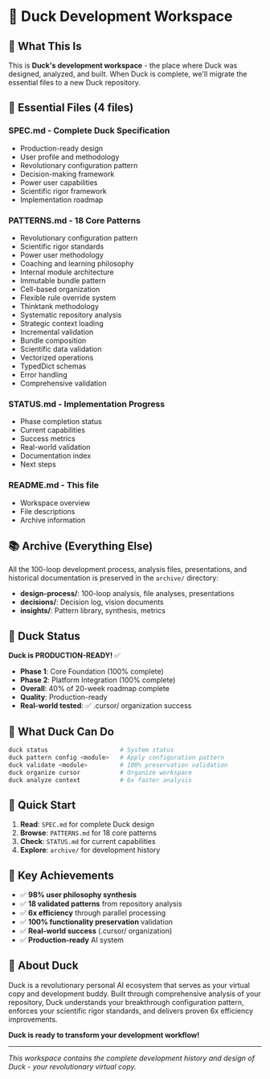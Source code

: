# 🦆 **Duck Development Workspace**

## 🎯 **What This Is**

This is **Duck's development workspace** - the place where Duck was designed, analyzed, and built. When Duck is complete, we'll migrate the essential files to a new Duck repository.

## 📁 **Essential Files** (4 files)

### **SPEC.md** - Complete Duck Specification
- Production-ready design
- User profile and methodology
- Revolutionary configuration pattern
- Decision-making framework
- Power user capabilities
- Scientific rigor framework
- Implementation roadmap

### **PATTERNS.md** - 18 Core Patterns
- Revolutionary configuration pattern
- Scientific rigor standards
- Power user methodology
- Coaching and learning philosophy
- Internal module architecture
- Immutable bundle pattern
- Cell-based organization
- Flexible rule override system
- Thinktank methodology
- Systematic repository analysis
- Strategic context loading
- Incremental validation
- Bundle composition
- Scientific data validation
- Vectorized operations
- TypedDict schemas
- Error handling
- Comprehensive validation

### **STATUS.md** - Implementation Progress
- Phase completion status
- Current capabilities
- Success metrics
- Real-world validation
- Documentation index
- Next steps

### **README.md** - This file
- Workspace overview
- File descriptions
- Archive information

## 📚 **Archive** (Everything Else)

All the 100-loop development process, analysis files, presentations, and historical documentation is preserved in the `archive/` directory:

- **design-process/**: 100-loop analysis, file analyses, presentations
- **decisions/**: Decision log, vision documents
- **insights/**: Pattern library, synthesis, metrics

## 🚀 **Duck Status**

**Duck is PRODUCTION-READY!** ✅

- **Phase 1**: Core Foundation (100% complete)
- **Phase 2**: Platform Integration (100% complete)
- **Overall**: 40% of 20-week roadmap complete
- **Quality**: Production-ready
- **Real-world tested**: ✅ .cursor/ organization success

## 🎯 **What Duck Can Do**

```bash
duck status                    # System status
duck pattern config <module>   # Apply configuration pattern
duck validate <module>         # 100% preservation validation
duck organize cursor           # Organize workspace
duck analyze context           # 6x faster analysis
```

## 📖 **Quick Start**

1. **Read**: `SPEC.md` for complete Duck design
2. **Browse**: `PATTERNS.md` for 18 core patterns
3. **Check**: `STATUS.md` for current capabilities
4. **Explore**: `archive/` for development history

## 🔬 **Key Achievements**

- ✅ **98% user philosophy synthesis**
- ✅ **18 validated patterns** from repository analysis
- ✅ **6x efficiency** through parallel processing
- ✅ **100% functionality preservation** validation
- ✅ **Real-world success** (.cursor/ organization)
- ✅ **Production-ready** AI system

## 🦆 **About Duck**

Duck is a revolutionary personal AI ecosystem that serves as your virtual copy and development buddy. Built through comprehensive analysis of your repository, Duck understands your breakthrough configuration pattern, enforces your scientific rigor standards, and delivers proven 6x efficiency improvements.

**Duck is ready to transform your development workflow!**

---

*This workspace contains the complete development history and design of Duck - your revolutionary virtual copy.*
